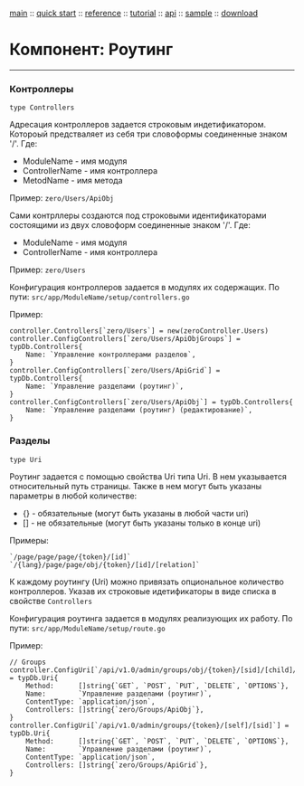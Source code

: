 [main](/) ::
[quick start](/docs/start.html) ::
[reference](/docs/reference.html) ::
[tutorial](/docs/tutorial.html) ::
[api](/docs/api.html) ::
[sample](/sample) ::
[download](/https://github.com/kshamiev/sungora)

# Компонент: Роутинг
***
### Контроллеры
`type Controllers`

Адресация контроллеров задается строковым индетификатором.
Котороый предстваляет из себя три словоформы соединенные знаком '/'. Где:
- ModuleName - имя модуля
- ControllerName - имя контроллера
- MetodName - имя метода

Пример: `zero/Users/ApiObj`

Сами контрллеры создаются под строковыми идентификаторами состоящими из двух словоформ соединенные знаком '/'. Где:
- ModuleName - имя модуля
- ControllerName - имя контроллера

Пример: `zero/Users`

Конфигурация контроллеров задается в модулях их содержащих.
По пути: `src/app/ModuleName/setup/controllers.go`

Пример:

	controller.Controllers[`zero/Users`] = new(zeroController.Users)
	controller.ConfigControllers[`zero/Users/ApiObjGroups`] = typDb.Controllers{
		Name: `Управление контроллерами разделов`,
	}
	controller.ConfigControllers[`zero/Users/ApiGrid`] = typDb.Controllers{
		Name: `Управление разделами (роутинг)`,
	}
	controller.ConfigControllers[`zero/Users/ApiObj`] = typDb.Controllers{
		Name: `Управление разделами (роутинг) (редактирование)`,
	}

### Разделы
`type Uri`

Роутинг задается с помощью свойства Uri типа Uri.
В нем указывается относительный путь страницы.
Также в нем могут быть указаны параметры в любой количестве:
- {} - обязательные (могут быть указаны в любой части uri)
- [] - не обязательные (могут быть указаны только в конце uri)

Примеры:

	`/page/page/page/{token}/[id]`
	`/{lang}/page/page/obj/{token}/[id]/[relation]`


К каждому роутингу (Uri) можно привязать опциональное количество контроллеров.
Указав их строковые идетификаторы в виде списка в свойстве `Controllers`

Конфигурация роутинга задается в модулях реализующих их работу.
По пути: `src/app/ModuleName/setup/route.go`

Пример:

	// Groups
	controller.ConfigUri[`/api/v1.0/admin/groups/obj/{token}/[sid]/[child]/[cid]`] = typDb.Uri{
		Method:      []string{`GET`, `POST`, `PUT`, `DELETE`, `OPTIONS`},
		Name:        `Управление разделами (роутинг)`,
		ContentType: `application/json`,
		Controllers: []string{`zero/Groups/ApiObj`},
	}
	controller.ConfigUri[`/api/v1.0/admin/groups/{token}/[self]/[sid]`] = typDb.Uri{
		Method:      []string{`GET`, `POST`, `PUT`, `DELETE`, `OPTIONS`},
		Name:        `Управление разделами (роутинг)`,
		ContentType: `application/json`,
		Controllers: []string{`zero/Groups/ApiGrid`},
	}










